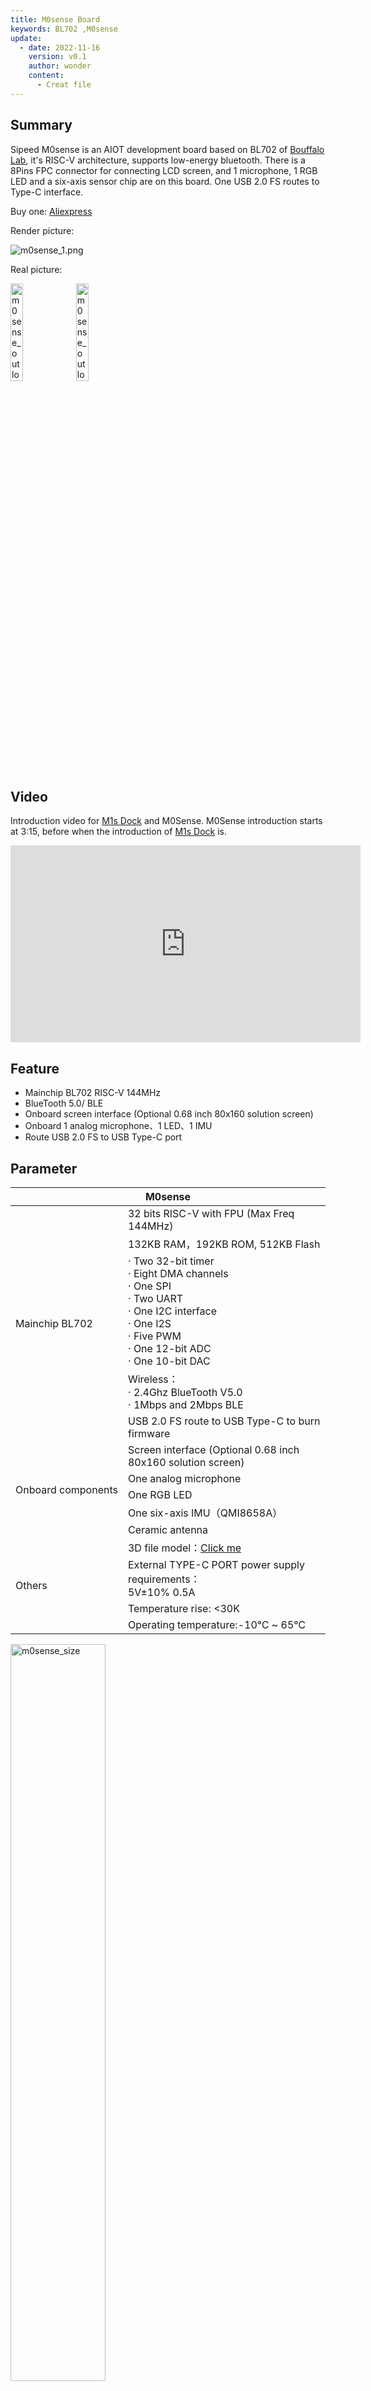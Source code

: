 ```yaml
---
title: M0sense Board
keywords: BL702 ,M0sense
update:
  - date: 2022-11-16
    version: v0.1
    author: wonder
    content:
      - Creat file
---
```


## Summary

Sipeed M0sense is an AIOT development board based on BL702 of [Bouffalo Lab](https://en.bouffalolab.com/), it's RISC-V architecture, supports low-energy bluetooth. There is a 8Pins FPC connector for connecting LCD screen, and 1 microphone, 1 RGB LED and a six-axis sensor chip are on this board. One USB 2.0 FS routes to Type-C interface.

Buy one: [Aliexpress](https://www.aliexpress.com/item/1005005012406688.html)

Render picture:

<img src="./../../../../hardware/zh/maixzero/sense/assets/m0sense_1.png" alt="m0sense_1.png">

Real picture:

<div>
  <img src="./../../../../hardware/zh/maixzero/sense/assets/m0sense_outlook_top.png" alt="m0sense_outlook_top.png" width=20%>
  <img src="./../../../../hardware/zh/maixzero/sense/assets/m0sense_outlook_bot.png" alt="m0sense_outlook_bot.png" width=20%>
</div>

## Video

Introduction video for [M1s Dock](https://wiki.sipeed.com/en/m1s#dock) and M0Sense. M0Sense introduction starts at 3:15, before when the introduction of [M1s Dock](https://wiki.sipeed.com/en/m1s#dock) is.

<iframe width="560" height="315" src="https://www.youtube.com/embed/hkSAW42Evl4?start=197" title="M0Sense" frameborder="0" allow="accelerometer; autoplay; clipboard-write; encrypted-media; gyroscope; picture-in-picture" allowfullscreen></iframe>

## Feature

- Mainchip BL702 RISC-V 144MHz
- BlueTooth 5.0/ BLE
- Onboard screen interface (Optional 0.68 inch 80x160 solution screen)
- Onboard 1 analog microphone、1 LED、1 IMU
- Route USB 2.0 FS to USB Type-C port

## Parameter

<table>
    <thead>
        <tr>
            <th colspan = "2" > M0sense </th>
        </tr>
    </thead>
    <tbody>
    <tr>    
        <td rowspan="6" style="white-space:nowrap">Mainchip BL702</td>
    </tr>
    <tr>
        <td>32 bits RISC-V with FPU (Max Freq 144MHz)</td>
    </tr>
    <tr>
        <td>132KB RAM，192KB ROM, 512KB Flash</td>
    </tr>
    <tr>
        <td>
        · Two 32-bit timer       <br>
        · Eight DMA channels     <br>
        · One SPI                <br>
        · Two UART               <br>
        · One I2C interface      <br>
        · One I2S                <br>
        · Five PWM               <br>
        · One 12-bit ADC         <br>
        · One 10-bit DAC         <br>
        </td>
    </tr>
    <tr>
        <td>Wireless：<br>
            · 2.4Ghz BlueTooth V5.0<br>
            · 1Mbps and 2Mbps BLE
        </td>
    </tr>
    <tr>
        <td>
            USB 2.0 FS route to USB Type-C to burn firmware
        </td>
    </tr>
    <tr>    
        <td rowspan="6" style="white-space:nowrap"> Onboard components </td>
    </tr>
    <tr>
        <td>Screen interface (Optional 0.68 inch 80x160 solution screen)</td>
    </tr>
    <tr>
        <td> One analog microphone </td>
    </tr>
    <tr>
        <td> One RGB LED</td>
    </tr>
    <tr>
        <td> One six-axis IMU（QMI8658A）</td>
    </tr>
    <tr>
        <td>Ceramic antenna</td>
    </tr>
    <tr>    
        <td rowspan="5" style="white-space:nowrap"> Others </td>
    </tr>
    <tr>
      <td>
        3D file model：<a href="https://dl.sipeed.com/shareURL/Maix-Zero/Maix-Zero/5_3D_file">Click me</a>
      </td>
    </tr>
    <tr>
        <td>External TYPE-C PORT power supply requirements：<br>5V±10% 0.5A</td>
    </tr>
    <tr>
        <td>Temperature rise: &lt;30K</td>
    </tr>
    <tr>
        <td>Operating temperature:-10℃ ~ 65℃</td>
    </tr>
    </tbody>
</table>

<img src="./../../../../hardware/zh/maixzero/sense/assets/m0sense_size.png" alt="m0sense_size" width=55%>

## Pinmap

<img src="./../../../../hardware/zh/maixzero/sense/assets/m0sense_pinmap.png" alt="m0sense_pinmap" width=75%>

## Comparsion

<table>
  <thead>
    <tr>
      <th>Item</th>
      <th>Arduino Nano 33 BLE SENSE</th>
      <th>Sipeed M0sense</th>
    </tr>
  </thead>
  <body>
    <tr>
      <td> MCU </td>
      <td>nRF52840 (Cortex M4)</td>
      <td>BL702 (RV32)</td>
    </tr>
    <tr>
      <td>Freq</td>
      <td>64MHz</td>
      <td>144MHz</td>
    </tr>
    <tr>
      <td>SRAM</td>
      <td>256KB</td>
      <td>132KB</td>
    </tr>
    <tr>
      <td>Bluetooth</td>
      <td>Yes</td>
      <td>Yes</td>
    </tr>
    <tr>
      <td>IIC/UART/SPI</td>
      <td>Yes</td>
      <td>Yes</td>
    </tr>
    <tr>
      <td>LED</td>
      <td>Single</td>
      <td>RGB Three color</td>
    </tr>
    <tr>
      <td>MIC</td>
      <td>Yes</td>
      <td>Yes</td>
    </tr>
    <tr>
      <td>IMU</td>
      <td>Yes</td>
      <td>Yes</td>
    </tr>
    <tr>
      <td>Other sensors</td>
      <td>APDS9960，LPS22HB，HTS221</td>
      <td></td>
    </tr>
    <tr>
      <td>LCD</td>
      <td></td>
      <td>Optional 0.68 inch 80x160 solution screen</td>
    </tr>
    <tr>
      <td>USB</td>
      <td>Yes</td>
      <td>Yes</td>
    </tr>
    <tr>
      <td>Dimenssion</td>
      <td>45mm x 18mm</td>
      <td>23mm x 18mm</td>
    </tr>
    <tr>
      <td>Model platform</td>
      <td>TFLite-Micro + edge impulse</td>
      <td>TinyMaix + MaixHub</td>
    </tr>
    <tr>
      <td>Price</td>
      <td>$40</td>
      <td>$4</td>
    </tr>
  </body>
</table>

## Software

<table>
    <thead>
        <tr>
            <th colspan = "2" > M0sense </th>   
        </tr>
    </thead>
    <tbody>
        <tr>
          <td>OS</td>
          <td>FreeRTOS</td>
        </tr>
        <tr>
          <td>Development</td>
          <td>· C SDK<br>· MaixHAL C <br>· pikascript</td>
        </tr>
        <tr>
          <td>Burn Firmware </td>
          <td>·  USB virtual uart<br>· USB virtual disk burn</td>
        </tr>
        <tr>
          <td>AI Framework</td>
          <td>TinyMaix Framework</td>
        </tr>
        <tr>
          <td>AI model</td>
          <td>· Download from <a herf="https://maixhub.com/">MaixHub</a>. Support voice response, gesture detection and other models</td>
        </tr>
        <tr>
          <td>Sipeed examples</td>
          <td>· https://github.com/sipeed</td>
        </tr>
    </tbody>
</table>

## Links

- [Board Datasheet](https://dl.sipeed.com/shareURL/Maix-Zero/Maix-Zero/1_Specification)
- [Board Schematic](https://dl.sipeed.com/shareURL/Maix-Zero/Maix-Zero/2_Schematic)
- [Board Bit map](https://dl.sipeed.com/shareURL/Maix-Zero/Maix-Zero/3_Bit_number_map)
- [Board Dimension](https://dl.sipeed.com/shareURL/Maix-Zero/Maix-Zero/4_Dimensional_drawing)
- [3D model file](https://dl.sipeed.com/shareURL/Maix-Zero/Maix-Zero/5_3D_file)
- [Bouffalolab official documents](https://dev.bouffalolab.com/home/)
- [BL702 DataSheet](https://github.com/bouffalolab/bl_docs/tree/main/BL702_DS/en) (github)
- [BL702 Reference Manual](https://github.com/bouffalolab/bl_docs/tree/main/BL702_RM/en) (github)

---

- [SDK](https://github.com/bouffalolab/bl_mcu_sdk) (Github) 
- [Telegram](https://t.me/sipeed)
- [Twitter](https://twitter.com/SipeedIO)
- [Reddit](https://www.reddit.com/r/Sipeed/)
- [Online model platform](https://maixhub.com/)

## Attentions

<table>
    <tr>
        <th>Item</th>
        <th>Attention</th>
    </tr>
    <tr>
        <td>Electrostatic protection</td>
        <td>Avoid static electricity hitting the PCBA. Release the static electricity of hand before touching the PCBA</td>
    </tr>
    <tr>
        <td>Operating voltage</td>
        <td>The operating voltage of each GPIO has been marked in the schematic. Please do not allow the actual operating voltage of the GPIO to exceed the rated value, otherwise the PCBA will be permanently damaged</td>
    </tr>
    <tr>
        <td>FPC Connector</td>
        <td>When connecting FPC cable，make sure that the row is completely inserted into the row without bias</td>
    </tr>
    <tr>
        <td>Plug and Remove</td>
        <td>Power off completely before plugging or removing it</td>
    </tr>
    <tr>
        <td>Avoid short circuit</td>
        <td>During the power-on, avoid any liquid or metal touching PCBA components，otherwise the PCBA will be damaged even burn</td>
    </tr>
</table>

## Contact

M0sense eets different needs of customers in various scenarios. Please contact email [support@sipeed.com](support@sipeed.com) for technical support and business cooperation.
